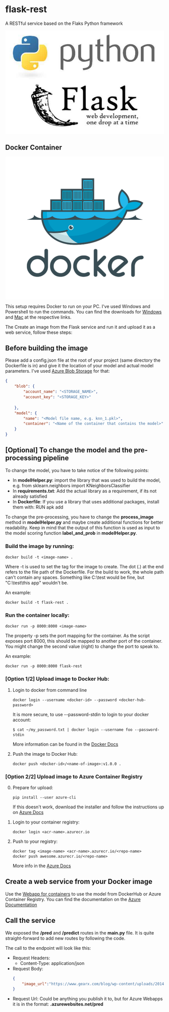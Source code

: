 # flask-rest
A RESTful service based on the Flaks Python framework

<a href="http://flask.pocoo.org/"><img src="images/flask-python.jpg" width=600 style="margin: auto; display: block;"/></a>

## Docker Container 

<a href="https://www.docker.com/what-docker"><img src="images/docker.png" width=600 style="margin: auto; display: block;" /></a>

This setup requires Docker to run on your PC. I've used Windows and Powershell to run the commands. You can find the downloads for [Windows](https://www.docker.com/docker-windows) and [Mac](https://www.docker.com/docker-mac) at the respective links. 

The Create an image from the Flask service and run it and upload it as a web service, follow these steps:

## Before building the image

Please add a config.json file at the root of your project (same directory the Dockerfile is in) and give it the location of your model and actual model parameters. I've used [Azure Blob Storage](https://docs.microsoft.com/en-us/azure/storage/blobs/storage-blobs-introduction) for that:

```json
{
    "blob": {
        "account_name": "<STORAGE_NAME>",
        "account_key": "<STORAGE_KEY>"
        
    },
    "model": {
        "name": "<Model file name, e.g. knn_1.pkl>",
        "container": "<Name of the container that contains the model>"
    } 
}
```

## [Optional] To change the model and the pre-processing pipeline 

To change the model, you have to take notice of the following points:
- In **modelHelper.py**: import the library that was used to build the model, e.g. from sklearn.neighbors import KNeighborsClassifier
- In **requirements.txt**: Add the actual library as a requirement, if its not already satisfied
- In **Dockerfile**: If you use a library that uses additional packages, install them with: RUN apk add <package>

To change the pre-processing, you have to change the **process_image** method in **modelHelper.py** and maybe create additional functions for better readability. Keep in mind that the output of this function is used as input to the model scoring function **label_and_prob** in **modelHelper.py**.

### Build the image by running:
```docker
docker build -t <image-name> .
```

Where -t is used to set the tag for the image to create. The dot (.) at the end refers to the file path of the Dockerfile. For the build to work, the whole path can't contain any spaces. Something like C:\test would be fine, but "C:\test\this app" wouldn't be.

An example: 

```docker
docker build -t flask-rest .
```

### Run the container locally:
```docker
docker run -p 8000:8000 <image-name>
```

The property -p sets the port mapping for the container. As the script exposes port 8000, this should be mapped to another port of the container. You might change the second value (right) to change the port to speak to. 

An example: 

```docker
docker run -p 8000:8000 flask-rest
```

### **[Option 1/2]** Upload image to Docker Hub:

1. Login to docker from command line

    ```docker
    docker login --username <docker-id> --password <docker-hub-password>
    ```

    It is more secure, to use --password-stdin to login to your docker account:

    ```docker
    $ cat ~/my_password.txt | docker login --username foo --password-stdin
    ```

    More information can be found in the [Docker Docs](https://docs.docker.com/engine/reference/commandline/login/#parent-command)

2. Push the image to Docker Hub:
    ```docker
    docker push <docker-id>/<name-of-image>:v1.0.0 .
    ```

### **[Option 2/2]** Upload image to Azure Container Registry

0. Prepare for upload:

    ```shell
    pip install --user azure-cli
    ```
    
    If this doesn't work, download the installer and follow the instructions up on [Azure Docs](https://docs.microsoft.com/en-us/cli/azure/install-azure-cli?view=azure-cli-latest)

1. Login to your container registry:

    ```docker 
    docker login <acr-name>.azurecr.io 
    ```

2. Push to your registry:

    ```docker 
    docker tag <image-name> <acr-name>.azurecr.io/<repo-name>
    docker push awesome.azurecr.io/<repo-name>
    ```

    More info in the [Azure Docs](https://docs.microsoft.com/en-us/azure/container-registry/container-registry-get-started-docker-cli)

## Create a web service from your Docker image

Use the [Webapp for containers](https://azure.microsoft.com/en-us/services/app-service/containers/) to use the model from DockerHub or Azure Container Registry. You can find the documentation on the [Azure Documentation](https://docs.microsoft.com/en-us/azure/app-service/containers/) 

## Call the service

We exposed the **/pred** and **/predict** routes in the **main.py** file. It is quite straight-forward to add new routes by following the code. 

The call to the endpoint will look like this:

- Request Headers:
    - Content-Type: application/json
- Request Body: 
    ```json
    {
        "image_url":"https://www.gearx.com/blog/wp-content/uploads/2014/10/microlight_jacket_cayenne.jpg"
    }
    ```
- Request Url: Could be anything you publish it to, but for Azure Webapps it is in the format: **<custom-name>.azurewebsites.net/pred**

